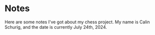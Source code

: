 # Notes

Here are some notes I've got about my chess project. My name is Calin Schurig, and the date is currently July 24th, 2024. 